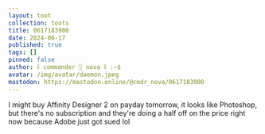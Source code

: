 ```yaml
---
layout: toot
collection: toots
title: 0617183900
date: 2024-06-17
published: true
tags: []
pinned: false
author: ⸸ commander ░ nova ⸸ :~$
avatar: /img/avatar/daemon.jpeg
mastodon: https://mastodon.online/@cmdr_nova/0617183900
---
```


I might buy Affinity Designer 2 on payday tomorrow, it looks like Photoshop, but there's no subscription  and they're doing a half off on the price right now because Adobe just got sued lol
